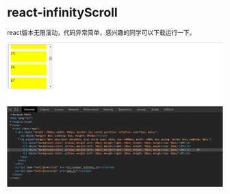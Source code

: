 # react-infinityScroll
react版本无限滚动，代码异常简单，感兴趣的同学可以下载运行一下。

<img src="https://github.com/xiongcaihu/react-infinityScroll/blob/master/GIF.gif">
